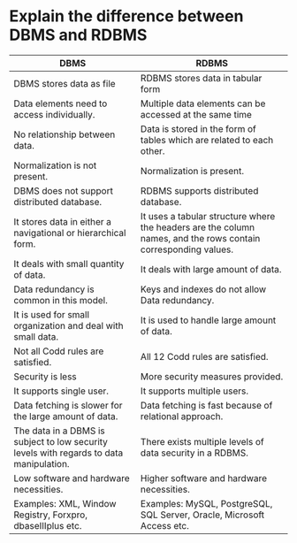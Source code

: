 # Explain the difference between DBMS and RDBMS

|DBMS|RDBMS|
|---|---|
| DBMS stores data as file|RDBMS stores data in tabular form|
|Data elements need to access individually.|Multiple data elements can be accessed at the same time|
|No relationship between data.	|Data is stored in the form of tables which are related to each other.|
|Normalization is not present.	|Normalization is present.|
|DBMS does not support distributed database.	|RDBMS supports distributed database.|
|It stores data in either a navigational or hierarchical form.	|It uses a tabular structure where the headers are the column names, and the rows contain corresponding values.|
|It deals with small quantity of data.	|It deals with large amount of data.|
|Data redundancy is common in this model.	|Keys and indexes do not allow Data redundancy.|
|It is used for small organization and deal with small data.	|It is used to handle large amount of data.|
|Not all Codd rules are satisfied.	|All 12 Codd rules are satisfied.|
|Security is less	|More security measures provided.|
|It supports single user.	|It supports multiple users.|
|Data fetching is slower for the large amount of data.	|Data fetching is fast because of relational approach.|
|The data in a DBMS is subject to low security levels with regards to data manipulation.	|There exists multiple levels of data security in a RDBMS.|
|Low software and hardware necessities.	|Higher software and hardware necessities.|
|Examples: XML, Window Registry, Forxpro, dbaseIIIplus etc.	|Examples: MySQL, PostgreSQL, SQL Server, Oracle, Microsoft Access etc.|